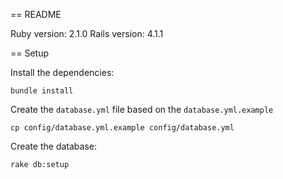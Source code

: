 == README

Ruby version: 2.1.0
Rails version: 4.1.1

== Setup

Install the dependencies:

```
bundle install
```

Create the `database.yml` file based on the `database.yml.example`

```
cp config/database.yml.example config/database.yml
```

Create the database:

```
rake db:setup
```
